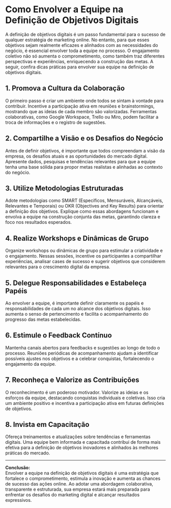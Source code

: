 
# Como Envolver a Equipe na Definição de Objetivos Digitais

A definição de objetivos digitais é um passo fundamental para o sucesso de qualquer estratégia de marketing online. No entanto, para que esses objetivos sejam realmente eficazes e alinhados com as necessidades do negócio, é essencial envolver toda a equipe no processo. O engajamento coletivo não só aumenta o comprometimento, como também traz diferentes perspectivas e experiências, enriquecendo a construção das metas. A seguir, confira dicas práticas para envolver sua equipe na definição de objetivos digitais.

## 1. Promova a Cultura da Colaboração

O primeiro passo é criar um ambiente onde todos se sintam à vontade para contribuir. Incentive a participação ativa em reuniões e brainstormings, mostrando que as ideias de cada membro são valorizadas. Ferramentas colaborativas, como Google Workspace, Trello ou Miro, podem facilitar a troca de informações e o registro de sugestões.

## 2. Compartilhe a Visão e os Desafios do Negócio

Antes de definir objetivos, é importante que todos compreendam a visão da empresa, os desafios atuais e as oportunidades do mercado digital. Apresente dados, pesquisas e tendências relevantes para que a equipe tenha uma base sólida para propor metas realistas e alinhadas ao contexto do negócio.

## 3. Utilize Metodologias Estruturadas

Adote metodologias como SMART (Específicos, Mensuráveis, Alcançáveis, Relevantes e Temporais) ou OKR (Objectives and Key Results) para orientar a definição dos objetivos. Explique como essas abordagens funcionam e envolva a equipe na construção conjunta das metas, garantindo clareza e foco nos resultados esperados.

## 4. Realize Workshops e Dinâmicas de Grupo

Organize workshops ou dinâmicas de grupo para estimular a criatividade e o engajamento. Nessas sessões, incentive os participantes a compartilhar experiências, analisar cases de sucesso e sugerir objetivos que considerem relevantes para o crescimento digital da empresa.

## 5. Delegue Responsabilidades e Estabeleça Papéis

Ao envolver a equipe, é importante definir claramente os papéis e responsabilidades de cada um no alcance dos objetivos digitais. Isso aumenta o senso de pertencimento e facilita o acompanhamento do progresso das metas estabelecidas.

## 6. Estimule o Feedback Contínuo

Mantenha canais abertos para feedbacks e sugestões ao longo de todo o processo. Reuniões periódicas de acompanhamento ajudam a identificar possíveis ajustes nos objetivos e a celebrar conquistas, fortalecendo o engajamento da equipe.

## 7. Reconheça e Valorize as Contribuições

O reconhecimento é um poderoso motivador. Valorize as ideias e os esforços da equipe, destacando conquistas individuais e coletivas. Isso cria um ambiente positivo e incentiva a participação ativa em futuras definições de objetivos.

## 8. Invista em Capacitação

Ofereça treinamentos e atualizações sobre tendências e ferramentas digitais. Uma equipe bem informada e capacitada contribui de forma mais efetiva para a definição de objetivos inovadores e alinhados às melhores práticas do mercado.

---

**Conclusão:**  
Envolver a equipe na definição de objetivos digitais é uma estratégia que fortalece o comprometimento, estimula a inovação e aumenta as chances de sucesso das ações online. Ao adotar uma abordagem colaborativa, transparente e estruturada, sua empresa estará mais preparada para enfrentar os desafios do marketing digital e alcançar resultados expressivos.
```
